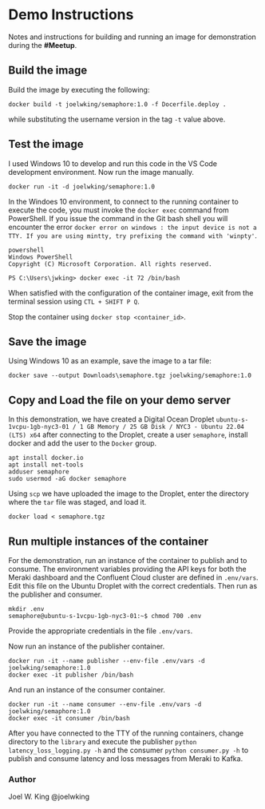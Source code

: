 # Demo Instructions

Notes and instructions for building and running an image for demonstration during the **#Meetup**.

## Build the image

Build the image by executing the following:

```shell
docker build -t joelwking/semaphore:1.0 -f Docerfile.deploy .
```

while substituting the username version in the tag `-t` value above.

## Test the image

I used Windows 10 to develop and run this code in the VS Code development environment. Now run the image manually.

```shell
docker run -it -d joelwking/semaphore:1.0
```

In the Windoes 10 environment, to connect to the running container to execute the code, you must invoke the `docker exec` command from PowerShell. If you issue the command in the Git bash shell you will encounter the error `docker error on windows : the input device is not a TTY. If you are using mintty, try prefixing the command with 'winpty'`.

```text
powershell
Windows PowerShell
Copyright (C) Microsoft Corporation. All rights reserved.

PS C:\Users\jwking> docker exec -it 72 /bin/bash
```

When satisfied with the configuration of the container image, exit from the terminal session using  `CTL + SHIFT P Q`.

Stop the container using `docker stop <container_id>`.

## Save the image

Using Windows 10 as an example, save the image to a tar file:

```shell
docker save --output Downloads\semaphore.tgz joelwking/semaphore:1.0
```

## Copy and Load the file on your demo server

In this demonstration, we have created a Digital Ocean Droplet `ubuntu-s-1vcpu-1gb-nyc3-01 / 1 GB Memory / 25 GB Disk / NYC3 - Ubuntu 22.04 (LTS) x64` after connecting to the Droplet, create a user `semaphore`, install docker and add the user to the `Docker` group.

```shell
apt install docker.io
apt install net-tools
adduser semaphore
sudo usermod -aG docker semaphore
```

Using `scp` we have uploaded the image to the Droplet, enter the directory where the `tar` file was staged, and load it.

```shell
docker load < semaphore.tgz
```

## Run multiple instances of the container

For the demonstration, run an instance of the container to publish and to consume. The environment variables providing the API keys for both the Meraki dashboard and the Confluent Cloud cluster are defined in `.env/vars`. Edit this file on the Ubuntu Droplet with the correct credentials. Then run as the publisher and consumer.

```shell
mkdir .env
semaphore@ubuntu-s-1vcpu-1gb-nyc3-01:~$ chmod 700 .env
```

Provide the appropriate credentials in the file `.env/vars`.

Now run an instance of the publisher container.

```shell
docker run -it --name publisher --env-file .env/vars -d joelwking/semaphore:1.0 
docker exec -it publisher /bin/bash
```

And run an instance of the consumer container.

```shell
docker run -it --name consumer --env-file .env/vars -d joelwking/semaphore:1.0 
docker exec -it consumer /bin/bash
```

After you have connected to the TTY of the running containers, change directory to the `library` and execute the publisher `python latency_loss_logging.py -h` and the consumer `python consumer.py -h` to publish and consume latency and loss messages from Meraki to Kafka.

### Author

Joel W. King @joelwking